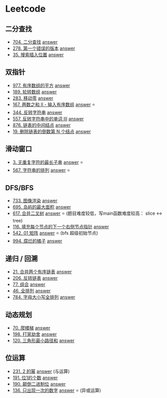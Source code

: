 # Leetcode

## 二分查找

* [704. 二分查找](https://leetcode-cn.com/problems/binary-search/) [answer](./0704/main.go)
* [278. 第一个错误的版本](https://leetcode-cn.com/problems/first-bad-version/) [answer](./0278/main.go)
* [35. 搜索插入位置](https://leetcode-cn.com/problems/search-insert-position/) [answer](./0035/main.go)

## 双指针

* [977. 有序数组的平方](https://leetcode-cn.com/problems/squares-of-a-sorted-array/) [answer](./0977/main.go)
* [189. 轮转数组](https://leetcode-cn.com/problems/rotate-array/) [answer](./0189/main.go)
* [283. 移动零](https://leetcode-cn.com/problems/move-zeroes/) [answer](./0283/main.go)
* [167. 两数之和 II - 输入有序数组](https://leetcode-cn.com/problems/two-sum-ii-input-array-is-sorted/) [answer](./0167/main.go) ⭐
* [344. 反转字符串](https://leetcode-cn.com/problems/reverse-string/) [answer](./0344/main.go)
* [557. 反转字符串中的单词 III](https://leetcode-cn.com/problems/reverse-words-in-a-string-iii/) [answer](./0557/main.go)
* [876. 链表的中间结点](https://leetcode-cn.com/problems/middle-of-the-linked-list/) [answer](./0876/main.go)
* [19. 删除链表的倒数第 N 个结点](https://leetcode-cn.com/problems/remove-nth-node-from-end-of-list/) [answer](./0019/main.go)

## 滑动窗口

* [3. 无重复字符的最长子串](https://leetcode-cn.com/problems/longest-substring-without-repeating-characters/) [answer](./0003/main.go) ⭐
* [567. 字符串的排列](https://leetcode-cn.com/problems/permutation-in-string/) [answer](./0567/main.go) ⭐

## DFS/BFS

* [733. 图像渲染](https://leetcode-cn.com/problems/flood-fill/submissions/) [answer](./0733/main.go)
* [695. 岛屿的最大面积](https://leetcode-cn.com/problems/max-area-of-island/) [answer](./0695/main.go)
* [617. 合并二叉树](https://leetcode-cn.com/problems/merge-two-binary-trees/) [answer](./617/main.go) ⭐ (题目难度较低，写main函数难度较高： slice <-> tree)
* [116. 填充每个节点的下一个右侧节点指针](https://leetcode-cn.com/problems/populating-next-right-pointers-in-each-node/) [answer](./0116/main.go)
* [542. 01 矩阵](https://leetcode-cn.com/problems/01-matrix/) [answer](./0542/main.go) ⭐ (bfs 超级初始节点)
* [994. 腐烂的橘子](https://leetcode-cn.com/problems/rotting-oranges/) [answer](./0994/main.go)

## 递归 / 回溯

* [21. 合并两个有序链表](https://leetcode-cn.com/problems/merge-two-sorted-lists/) [answer](./0021/main.go)
* [206. 反转链表](https://leetcode-cn.com/problems/reverse-linked-list/) [answer](./0206/main.go)
* [77. 组合](https://leetcode-cn.com/problems/combinations/) [answer](./0077/main.go)
* [46. 全排列](https://leetcode-cn.com/problems/permutations/) [answer](./0046/main.go)
* [784. 字母大小写全排列](https://leetcode-cn.com/problems/letter-case-permutation/) [answer](./0784/main.go)

## 动态规划

* [70. 爬楼梯](https://leetcode-cn.com/problems/climbing-stairs/) [answer](./0070/main.go)
* [198. 打家劫舍](https://leetcode-cn.com/problems/house-robber/) [answer](./0198/main.go)
* [120. 三角形最小路径和](https://leetcode-cn.com/problems/triangle/) [answer](./0120/main.go)

## 位运算

* [231. 2 的幂](https://leetcode-cn.com/problems/power-of-two/) [answer](./0231/main.go) (与运算)
* [191. 位1的个数](https://leetcode-cn.com/problems/number-of-1-bits/) [answer](./0191/main.go)
* [190. 颠倒二进制位](https://leetcode-cn.com/problems/reverse-bits/) [answer](./0190/main.go)
* [136. 只出现一次的数字](https://leetcode-cn.com/problems/single-number/) [answer](./0136/main.go) ⭐ (异或运算)
